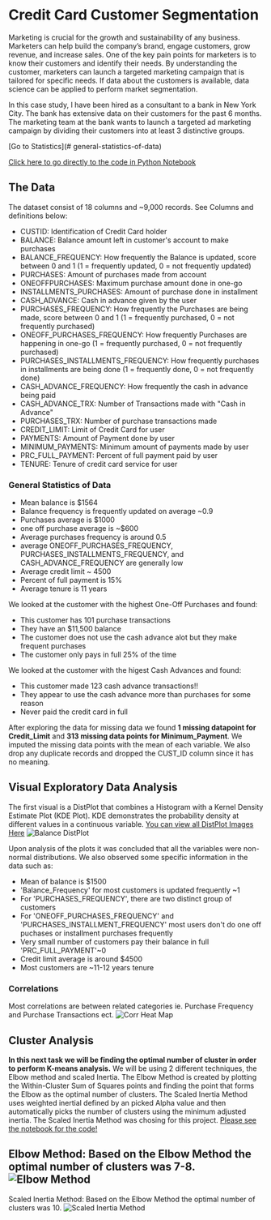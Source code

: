 # Credit Card Customer Segmentation

Marketing is crucial for the growth and sustainability of any business.
Marketers can help build the company’s brand, engage customers, grow revenue, and increase sales.
One of the key pain points for marketers is to know their customers and identify their needs.
By understanding the customer, marketers can launch a targeted marketing campaign that is tailored for specific needs.
If data about the customers is available, data science can be applied to perform market segmentation. 

In this case study, I have been hired as a consultant to a bank in New York City. 
The bank has extensive data on their customers for the past 6 months. 
The marketing team at the bank wants to launch a targeted ad marketing campaign by dividing their customers into at least 3 distinctive groups.

[Go to Statistics](# general-statistics-of-data)

[Click here to go directly to the code in Python Notebook](https://github.com/data-z/PortfolioProjects/blob/212ec2b7c92ae05b8dc445b558f30b0cff671d79/Sales%20%26%20Marketing%20Analytics/Marketing%20Department/Marketing_Department.ipynb)

## The Data

The dataset consist of 18 columns and ~9,000 records. 
See Columns and definitions below:

- CUSTID: Identification of Credit Card holder
- BALANCE: Balance amount left in customer's account to make purchases
- BALANCE_FREQUENCY: How frequently the Balance is updated, score between 0 and 1 (1 = frequently updated, 0 = not frequently updated)
- PURCHASES: Amount of purchases made from account
- ONEOFFPURCHASES: Maximum purchase amount done in one-go
- INSTALLMENTS_PURCHASES: Amount of purchase done in installment
- CASH_ADVANCE: Cash in advance given by the user
- PURCHASES_FREQUENCY: How frequently the Purchases are being made, score between 0 and 1 (1 = frequently purchased, 0 = not frequently purchased)
- ONEOFF_PURCHASES_FREQUENCY: How frequently Purchases are happening in one-go (1 = frequently purchased, 0 = not frequently purchased)
- PURCHASES_INSTALLMENTS_FREQUENCY: How frequently purchases in installments are being done (1 = frequently done, 0 = not frequently done)
- CASH_ADVANCE_FREQUENCY: How frequently the cash in advance being paid
- CASH_ADVANCE_TRX: Number of Transactions made with "Cash in Advance"
- PURCHASES_TRX: Number of purchase transactions made
- CREDIT_LIMIT: Limit of Credit Card for user
- PAYMENTS: Amount of Payment done by user
- MINIMUM_PAYMENTS: Minimum amount of payments made by user
- PRC_FULL_PAYMENT: Percent of full payment paid by user
- TENURE: Tenure of credit card service for user

### General Statistics of Data

- Mean balance is $1564
- Balance frequency is frequently updated on average ~0.9
- Purchases average is $1000
- one off purchase average is ~$600
- Average purchases frequency is around 0.5
- average ONEOFF_PURCHASES_FREQUENCY, PURCHASES_INSTALLMENTS_FREQUENCY, and CASH_ADVANCE_FREQUENCY are generally low
- Average credit limit ~ 4500
- Percent of full payment is 15%
- Average tenure is 11 years

We looked at the customer with the highest One-Off Purchases and found:
- This customer has 101 purchase transactions 
- They have an $11,500 balance
- The customer does not use the cash advance alot but they make frequent purchases
- The customer only pays in full 25% of the time

We looked at the customer with the higest Cash Advances and found:
- This customer made 123 cash advance transactions!!
- They appear to use the cash advance more than purchases for some reason
- Never paid the credit card in full

After exploring the data for missing data we found **1 missing datapoint for Credit_Limit** and **313 missing data points for Minimum_Payment**.
We imputed the missing data points with the mean of each variable. We also drop any duplicate records and dropped the CUST_ID column since it has no meaning.

## Visual Exploratory Data Analysis
The first visual is a DistPlot that combines a Histogram with a Kernel Density Estimate Plot (KDE Plot). 
KDE demonstrates the probability density at different values in a continuous variable.
[You can view all DistPlot Images Here](https://github.com/data-z/PortfolioProjects/tree/4f86588dd9230fd3d9d2ff3680325801ab922737/Sales%20%26%20Marketing%20Analytics/Marketing%20Department/images) 
![Balance DistPlot](images/BALANCE_KDE_histogram.png)

Upon analysis of the plots it was concluded that all the variables were non-normal distributions. 
We also observed some specific information in the data such as:
- Mean of balance is $1500
- 'Balance_Frequency' for most customers is updated frequently ~1
- For 'PURCHASES_FREQUENCY', there are two distinct group of customers
- For 'ONEOFF_PURCHASES_FREQUENCY' and 'PURCHASES_INSTALLMENT_FREQUENCY' most users don't do one off puchases or installment purchases frequently
- Very small number of customers pay their balance in full 'PRC_FULL_PAYMENT'~0
- Credit limit average is around $4500
- Most customers are ~11-12 years tenure

### Correlations
Most correlations are between related categories ie. Purchase Frequency and Purchase Transactions ect.
![Corr Heat Map](images/Correlations_Heat_Map.png)

## Cluster Analysis
**In this next task we will be finding the optimal number of cluster in order to perform K-means analysis.**
We will be using 2 different techniques, the Elbow method and scaled Inertia. The Elbow Method is created by plotting the Within-Cluster Sum of Squares points and finding the point that forms the Elbow as the optimal number of clusters. The Scaled Inertia Method uses weighted inertial defined by an picked Alpha value and then automatically picks the number of clusters using the minimum adjusted inertia. The Scaled Inertia Method was chosing for this project.
[Please see the notebook for the code!](https://github.com/data-z/PortfolioProjects/blob/212ec2b7c92ae05b8dc445b558f30b0cff671d79/Sales%20%26%20Marketing%20Analytics/Marketing%20Department/Marketing_Department.ipynb)

Elbow Method: Based on the Elbow Method the optimal number of clusters was 7-8.
![Elbow Method](images/Elbow_WCSS_Scores.png)
---
Scaled Inertia Method: Based on the Elbow Method the optimal number of clusters was 10.
![Scaled Inertia Method](images/Scaled_Inertia_WCSS_Scores.png)










